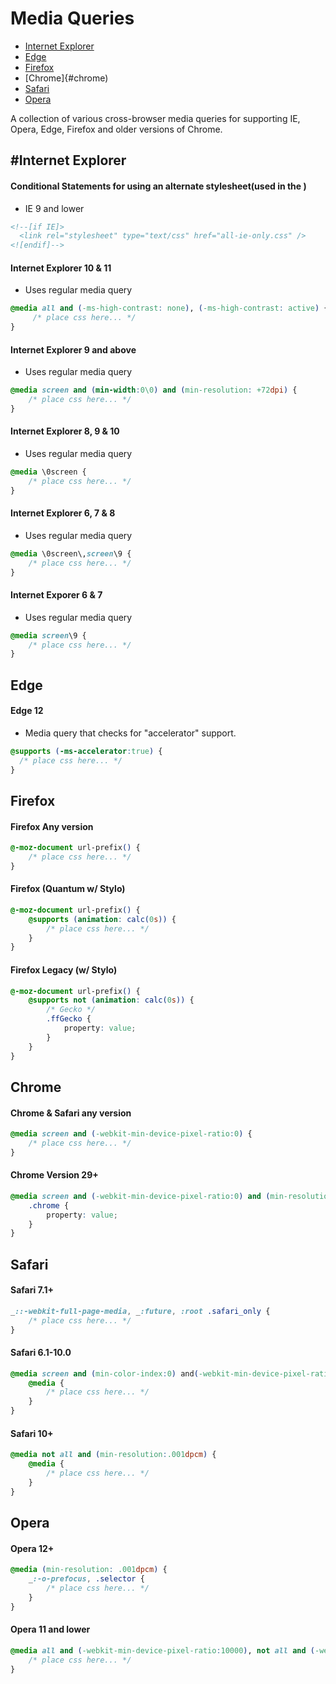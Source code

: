 # Media Queries
- [Internet Explorer](#internet-explorer)
- [Edge](#edge)
- [Firefox](#firefox)
- [Chrome]{#chrome)
- [Safari](#safari)
- [Opera](#opera)

A collection of various cross-browser media queries for supporting IE, Opera, Edge, Firefox and older versions of Chrome.
## __#Internet Explorer__

#### Conditional Statements for using an alternate stylesheet(used in the <head></head>)
- IE 9 and lower
```html
<!--[if IE]>
  <link rel="stylesheet" type="text/css" href="all-ie-only.css" />
<![endif]-->
```
#### Internet Explorer 10 & 11
- Uses regular media query
```css
@media all and (-ms-high-contrast: none), (-ms-high-contrast: active) {
     /* place css here... */
}
```
#### Internet Explorer 9 and above
- Uses regular media query
```css
@media screen and (min-width:0\0) and (min-resolution: +72dpi) {
    /* place css here... */
}
```
#### Internet Explorer 8, 9 & 10
- Uses regular media query
```css
@media \0screen {
    /* place css here... */
}
```
#### Internet Explorer 6, 7 & 8
- Uses regular media query
```css
@media \0screen\,screen\9 {
    /* place css here... */
}
```
#### Internet Exporer 6 & 7
- Uses regular media query
```css
@media screen\9 { 
    /* place css here... */
}
```
## __Edge__
#### Edge 12
- Media query that checks for "accelerator" support.
```css
@supports (-ms-accelerator:true) {
  /* place css here... */ 
}
```
## __Firefox__
#### Firefox Any version
```css
@-moz-document url-prefix() {
    /* place css here... */
}
```
#### Firefox (Quantum w/ Stylo)
```css
@-moz-document url-prefix() {
    @supports (animation: calc(0s)) {
        /* place css here... */
    }
}
```
#### Firefox Legacy (w/ Stylo)
```css
@-moz-document url-prefix() {
    @supports not (animation: calc(0s)) {
        /* Gecko */
        .ffGecko {
            property: value;
        }
    }
}
```
## __Chrome__
#### Chrome & Safari any version
```css
@media screen and (-webkit-min-device-pixel-ratio:0) { 
    /* place css here... */
}
```
#### Chrome Version 29+
```css
@media screen and (-webkit-min-device-pixel-ratio:0) and (min-resolution:.001dpcm) {
    .chrome {
        property: value;
    }
}
```
## __Safari__
#### Safari 7.1+
```css
_::-webkit-full-page-media, _:future, :root .safari_only {
    /* place css here... */
}
```
#### Safari 6.1-10.0
```css
@media screen and (min-color-index:0) and(-webkit-min-device-pixel-ratio:0) { 
    @media {
        /* place css here... */
    }
}
```
#### Safari 10+
```css
@media not all and (min-resolution:.001dpcm) { 
    @media {
        /* place css here... */
    }
}
```
## __Opera__
#### Opera 12+
```css
@media (min-resolution: .001dpcm) {
    _:-o-prefocus, .selector {
        /* place css here... */
    } 
}
```
#### Opera 11 and lower
```css
@media all and (-webkit-min-device-pixel-ratio:10000), not all and (-webkit-min-device-pixel-ratio:0) {
    /* place css here... */
}
```
